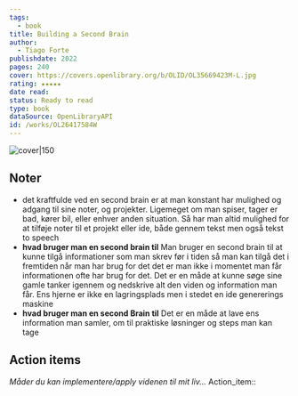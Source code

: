 ```yaml
---
tags:
  - book
title: Building a Second Brain
author:
  - Tiago Forte
publishdate: 2022
pages: 240
cover: https://covers.openlibrary.org/b/OLID/OL35669423M-L.jpg
rating: ★★★★★
date read: 
status: Ready to read
type: book
dataSource: OpenLibraryAPI
id: /works/OL26417584W
---
```


![cover|150](https://covers.openlibrary.org/b/OLID/OL35669423M-L.jpg)
## Noter
- det kraftfulde ved en second brain er at man konstant har mulighed og adgang til sine noter, og projekter. Ligemeget om man spiser, tager er bad, kører bil, eller enhver anden situation. Så har man altid mulighed for at tilføje noter til et projekt eller ide, både gennem tekst men også tekst to speech
- **hvad bruger man en second brain til** Man bruger en second brain til at kunne tilgå informationer som man skrev før i tiden så man kan tilgå det i fremtiden når man har brug for det det er man ikke i momentet man får informationen ofte har brug for det. Det er en måde at kunne søge sine gamle tanker igennem og nedskrive alt den viden og information man får. Ens hjerne er ikke en lagringsplads men i stedet en ide genererings maskine
- **hvad bruger man en second Brain til** Det er en måde at lave ens information man samler, om til praktiske løsninger og steps man kan tage


## Action items
*Måder du kan implementere/apply videnen til mit liv...*
Action_item::

